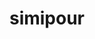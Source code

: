 ---
id: 516
title: simipour
types: [water]
image: https://raw.githubusercontent.com/PokeAPI/sprites/master/sprites/pokemon/516.png
---